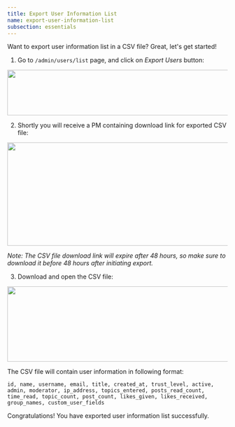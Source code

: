 ```yaml
---
title: Export User Information List
name: export-user-information-list
subsection: essentials
---
```


Want to export user information list in a CSV file? Great, let's get started!

1) Go to `/admin/users/list` page, and click on *Export Users* button:

<img src="/uploads/default/33722/c6a36e00a4bd2696.png" width="690" height="104">

2) Shortly you will receive a PM containing download link for exported CSV file:

<img src="/uploads/default/33723/826d74109b8c8d29.png" width="690" height="236">

*Note: The CSV file download link will expire after 48 hours, so make sure to download it before 48 hours after initiating export.*

3) Download and open the CSV file:

<img src="/uploads/default/33724/bc99464d5e069314.png" width="507" height="172">

The CSV file will contain user information in following format:

`id, name, username, email, title, created_at, trust_level, active, admin, moderator, ip_address, topics_entered, posts_read_count, time_read, topic_count, post_count, likes_given, likes_received, group_names, custom_user_fields`

Congratulations! You have exported user information list successfully.
